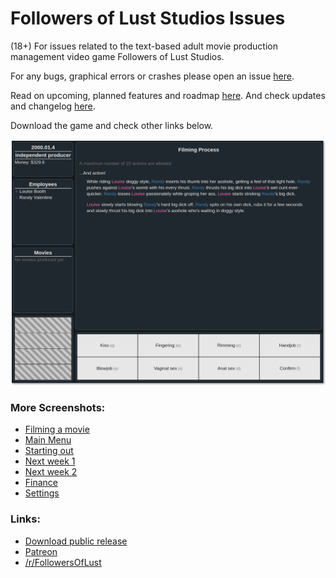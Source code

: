 # Followers of Lust Studios Issues
(18+) For issues related to the text-based adult movie production management video game Followers of Lust Studios.

For any bugs, graphical errors or crashes please open an issue [here](https://github.com/Korbent/followers-of-lust-studios-issues/issues/new?assignees=&labels=&template=template.md&title=).

Read on upcoming, planned features and roadmap [here](roadmap.md). And check updates and changelog [here](changelog.md).

Download the game and check other links below.

![Filming a movie screenshot](https://raw.githubusercontent.com/Korbent/followers-of-lust-studios-issues/master/screenshots/screenshot_14_filming_process_update.png)

### More Screenshots:

* [Filming a movie](https://raw.githubusercontent.com/Korbent/followers-of-lust-studios-issues/master/screenshots/screenshot_11_new_filming.png)
* [Main Menu](https://raw.githubusercontent.com/Korbent/followers-of-lust-studios-issues/master/screenshots/screenshot_1_main.png)
* [Starting out](https://raw.githubusercontent.com/Korbent/followers-of-lust-studios-issues/master/screenshots/screenshot_3_start.png)
* [Next week 1](https://raw.githubusercontent.com/Korbent/followers-of-lust-studios-issues/master/screenshots/screenshot_5_week_1.png)
* [Next week 2](https://raw.githubusercontent.com/Korbent/followers-of-lust-studios-issues/master/screenshots/screenshot_8_week_2.png)
* [Finance](https://raw.githubusercontent.com/Korbent/followers-of-lust-studios-issues/master/screenshots/screenshot_10_finance.png)
* [Settings](https://raw.githubusercontent.com/Korbent/followers-of-lust-studios-issues/master/screenshots/screenshot_12_settings.png)

### Links:

* [Download public release](https://github.com/Korbent/followers-of-lust-studios-issues/releases)
* [Patreon](https://www.patreon.com/Korbent)
* [/r/FollowersOfLust](https://www.reddit.com/r/FollowersOfLust/)
